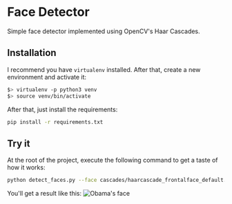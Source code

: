 # Face Detector

Simple face detector implemented using OpenCV's Haar Cascades.


## Installation

I recommend you have `virtualenv` installed. After that, create a new environment and activate it:

```bash
$> virtualenv -p python3 venv
$> source venv/bin/activate
```

After that, just install the requirements:

```bash
pip install -r requirements.txt
```

## Try it

At the root of the project, execute the following command to get a taste of how it works:

```bash
python detect_faces.py --face cascades/haarcascade_frontalface_default.xml --image images/obama.png
```

You'll get a result like this:
![Obama's face](http://datasmarts.net/wp-content/uploads/2019/05/obama.png)
